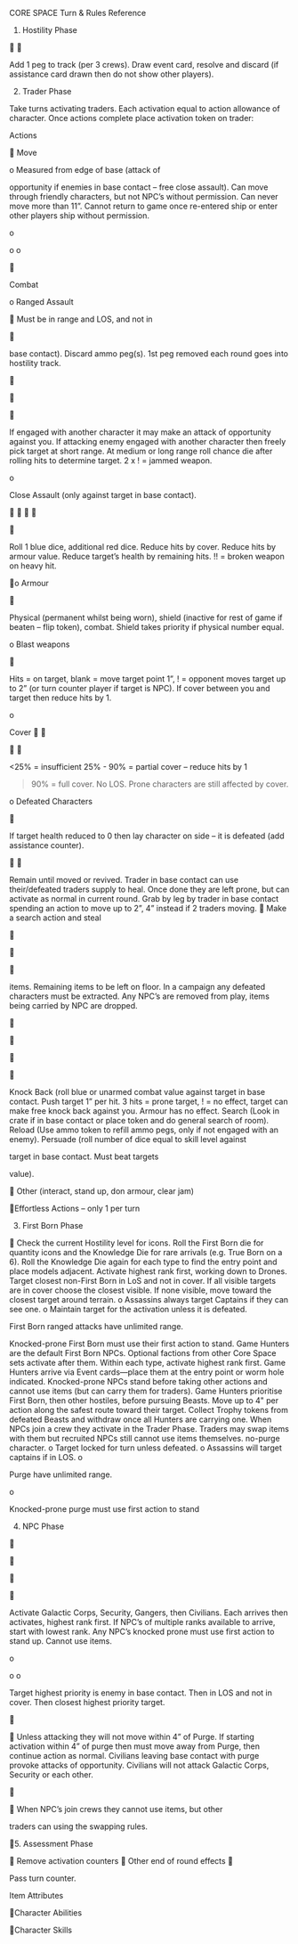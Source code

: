 CORE SPACE Turn & Rules Reference

1. Hostility Phase




Add 1 peg to track (per 3 crews).
Draw event card, resolve and discard (if assistance card
drawn then do not show other players).

2. Trader Phase

Take turns activating traders.  Each activation equal to action
allowance of character.  Once actions complete place activation
token on trader:

Actions

  Move

o  Measured from edge of base (attack of

opportunity if enemies in base contact – free
close assault).
Can move through friendly characters, but not
NPC’s without permission.
Can never move more than 11”.
Cannot return to game once re-entered ship or
enter other players ship without permission.

o

o
o



Combat

o  Ranged Assault

  Must be in range and LOS, and not in



base contact).
Discard ammo peg(s).  1st peg
removed each round goes into
hostility track.







If engaged with another character it
may make an attack of opportunity
against you.
If attacking enemy engaged with
another character then freely pick
target at short range.  At medium or
long range roll chance die after
rolling hits to determine target.
2 x ! = jammed weapon.

o

Close Assault (only against target in base
contact).








Roll 1 blue dice, additional red dice.
Reduce hits by cover.
Reduce hits by armour value.
Reduce target’s health by remaining
hits.
!! = broken weapon on heavy hit.

o  Armour



Physical (permanent whilst being
worn), shield (inactive for rest of
game if beaten – flip token), combat.
Shield takes priority if physical
number equal.

o  Blast weapons



Hits = on target, blank = move target
point 1”, ! = opponent moves target
up to 2” (or turn counter player if
target is NPC).  If cover between you
and target then reduce hits by 1.

o

Cover






<25% = insufficient
25% - 90% = partial cover – reduce
hits by 1
>90% = full cover.  No LOS.
Prone characters are still affected by
cover.

o  Defeated Characters



If target health reduced to 0 then lay
character on side – it is defeated
(add assistance counter).




Remain until moved or revived.
Trader in base contact can use
their/defeated traders supply to
heal.  Once done they are left prone,
but can activate as normal in current
round.
Grab by leg by trader in base contact
spending an action to move up to 2”,
4” instead if 2 traders moving.
  Make a search action and steal







items.  Remaining items to be left on
floor.
In a campaign any defeated
characters must be extracted.
Any NPC’s are removed from play,
items being carried by NPC are
dropped.









Knock Back (roll blue or unarmed combat value against
target in base contact.  Push target 1” per hit.  3 hits =
prone target, ! = no effect, target can make free knock
back against you.  Armour has no effect.
Search (Look in crate if in base contact or place token
and do general search of room).
Reload (Use ammo token to refill ammo pegs, only if not
engaged with an enemy).
Persuade (roll number of dice equal to skill level against

target in base contact.  Must beat targets

 value).

  Other (interact, stand up, don armour, clear jam)

Effortless Actions – only 1 per turn

3. First Born Phase


Check the current Hostility level for icons. Roll the First Born die for quantity icons and the Knowledge Die for rare arrivals (e.g. True Born on a 6). Roll the Knowledge Die again for each type to find the entry point and place models adjacent.
Activate highest rank first, working down to Drones.
Target closest non-First Born in LoS and not in cover.
If all visible targets are in cover choose the closest visible.
If none visible, move toward the closest target around terrain.
o  Assassins always target Captains if they can see one.
o  Maintain target for the activation unless it is defeated.

First Born ranged attacks have unlimited range.

Knocked-prone First Born must use their first action to stand.
Game Hunters are the default First Born NPCs. Optional factions from other Core Space sets activate after them.
Within each type, activate highest rank first.
Game Hunters arrive via Event cards—place them at the entry point or worm hole indicated.
Knocked-prone NPCs stand before taking other actions and cannot use items (but can carry them for traders).
Game Hunters prioritise First Born, then other hostiles, before pursuing Beasts.
Move up to 4" per action along the safest route toward their target.
Collect Trophy tokens from defeated Beasts and withdraw once all Hunters are carrying one.
When NPCs join a crew they activate in the Trader Phase. Traders may swap items with them but recruited NPCs still cannot use items themselves.
no-purge character.
o
Target locked for turn unless defeated.
o  Assassins will target captains if in LOS.
o

Purge have unlimited range.

o

Knocked-prone purge must use first action to
stand

4. NPC Phase









Activate Galactic Corps, Security, Gangers, then Civilians.
Each arrives then activates, highest rank first.
If NPC’s of multiple ranks available to arrive, start with
lowest rank.
Any NPC’s knocked prone must use first action to stand
up.
Cannot use items.

o

o
o

Target highest priority is enemy in base
contact.
Then in LOS and not in cover.
Then closest highest priority target.



  Unless attacking they will not move within 4” of Purge. If
starting activation within 4” of purge then must move
away from Purge, then continue action as normal.
Civilians leaving base contact with purge provoke
attacks of opportunity.
Civilians will not attack Galactic Corps, Security or each
other.



  When NPC’s join crews they cannot use items, but other

traders can using the swapping rules.

5. Assessment Phase


Remove activation counters
  Other end of round effects


Pass turn counter.

Item Attributes

Character Abilities

Character Skills

